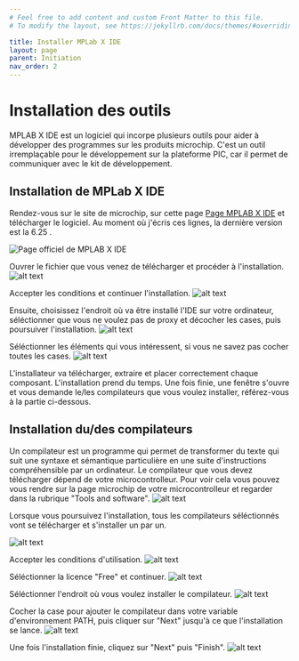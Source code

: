 ```yaml
---
# Feel free to add content and custom Front Matter to this file.
# To modify the layout, see https://jekyllrb.com/docs/themes/#overriding-theme-defaults

title: Installer MPLab X IDE
layout: page
parent: Initiation
nav_order: 2
---
```


# Installation des outils
MPLAB X IDE est un logiciel qui incorpe plusieurs outils pour aider à développer des programmes sur les produits microchip. C'est un outil irremplaçable pour le développement sur la plateforme PIC, car il permet de communiquer avec le kit de développement.

## Installation de MPLab X IDE
Rendez-vous sur le site de microchip, sur cette page [Page MPLAB X IDE](https://www.microchip.com/en-us/tools-resources/develop/mplab-x-ide) et télécharger le logiciel. Au moment où j'écris ces lignes, la dernière version est la 6.25 .

![Page officiel de MPLAB X IDE](mplab_dl.png)

Ouvrer le fichier que vous venez de télécharger et procéder à l'installation.
![alt text](mplab_step-1.png)

Accepter les conditions et continuer l'installation.
![alt text](mplab_step-2.png)

Ensuite, choisissez l'endroit où va être installé l'IDE sur votre ordinateur, séléctionner que vous ne voulez pas de proxy et décocher les cases, puis poursuiver l'installation.
![alt text](mplab_step-3.png)

Séléctionner les éléments qui vous intéressent, si vous ne savez pas cocher toutes les cases.
![alt text](mplab_step-4.png)

L'installateur va télécharger, extraire et placer correctement chaque composant. L'installation prend du temps. Une fois finie, une fenêtre s'ouvre et vous demande le/les compilateurs que vous voulez installer, référez-vous à la partie ci-dessous.

## Installation du/des compilateurs

Un compilateur est un programme qui permet de transformer du texte qui suit une syntaxe et sémantique particulière en une suite d'instructions compréhensible par un ordinateur. Le compilateur que vous devez télécharger dépend de votre microcontrolleur. Pour voir cela vous pouvez vous rendre sur la page microchip de votre microcontrolleur et regarder dans la rubrique "Tools and software".
![alt text](mplab_find_compiler.png)

Lorsque vous poursuivez l'installation, tous les compilateurs séléctionnés vont se télécharger et s'installer un par un.

![alt text](mplab_compil_step-1.png)

Accepter les conditions d'utilisation.
![alt text](mplab_compil_step-2.png)

Séléctionner la licence "Free" et continuer.
![alt text](mplab_compil_step-3.png)

Séléctionner l'endroit où vous voulez installer le compilateur.
![alt text](mplab_compil_step-4.png)

Cocher la case pour ajouter le compilateur dans votre variable d'environnement PATH, puis cliquer sur "Next" jusqu'à ce que l'installation se lance.
![alt text](mplab_compil_step-5.png)

Une fois l'installation finie, cliquez sur "Next" puis "Finish".
![alt text](mplab_compil_step-6.png)